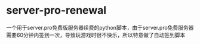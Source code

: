 # server-pro-renewal
一个用于server.pro免费版服务器续费的python脚本，由于server.pro免费服务器需要60分钟内签到一次，导致玩游戏时很不快乐，所以特意做了自动签到脚本
